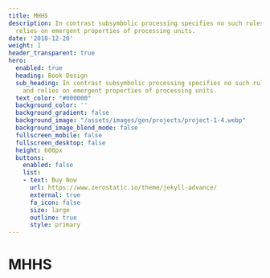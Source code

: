 ```yaml
---
title: MHHS
description: In contrast subsymbolic processing specifies no such rules a priori and
  relies on emergent properties of processing units.
date: '2018-12-20'
weight: 1
header_transparent: true
hero:
  enabled: true
  heading: Book Design
  sub_heading: In contrast subsymbolic processing specifies no such rules a priori
    and relies on emergent properties of processing units.
  text_color: "#000000"
  background_color: ''
  background_gradient: false
  background_image: "/assets/images/gen/projects/project-1-4.webp"
  background_image_blend_mode: false
  fullscreen_mobile: false
  fullscreen_desktop: false
  height: 600px
  buttons:
    enabled: false
    list:
    - text: Buy Now
      url: https://www.zerostatic.io/theme/jekyll-advance/
      external: true
      fa_icon: false
      size: large
      outline: true
      style: primary
---
```


# MHHS
